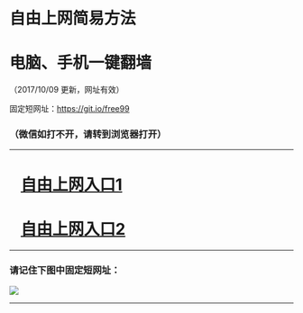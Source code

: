 ﻿# 自由上网简易方法

# 电脑、手机一键翻墙

（2017/10/09 更新，网址有效）

固定短网址：https://git.io/free99

### （微信如打不开，请转到浏览器打开）


***





# &nbsp;&nbsp; <a href="http://ft22520756.fwq-tz-1001.info/fwqtz01.html?t=10090015045 " target="_blank">自由上网入口1</a>
# &nbsp;&nbsp; <a href="http://ft3093422157.fwq-tz-1002.info/fwqtz02.html?t=100900127408 " target="_blank">自由上网入口2</a>
***

### 请记住下图中固定短网址：

<img src="https://s3-us-west-2.amazonaws.com/fwq-1001/yjfq-20170905okok.png" /> 


***

